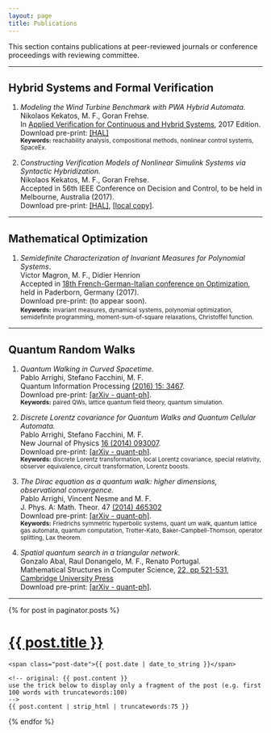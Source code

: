 ```yaml
---
layout: page
title: Publications
---
```


This section contains publications at peer-reviewed journals or conference proceedings with reviewing committee. 

---

## Hybrid Systems and Formal Verification

1. *Modeling the Wind Turbine Benchmark with PWA Hybrid
Automata.* <br> Nikolaos Kekatos, M. F., Goran Frehse. <br> In [Applied Verification for Continuous and Hybrid Systems](http://cps-vo.org/group/ARCH), 2017 Edition. <br> Download pre-print: [[HAL]](https://hal.archives-ouvertes.fr/hal-01508674) <br> <small> **Keywords:** reachability analysis, compositional methods, nonlinear control systems, SpaceEx. </small>

2. *Constructing Verification Models of Nonlinear Simulink Systems via Syntactic Hybridization.*  <br> Nikolaos Kekatos, M. F., Goran Frehse.<br>  Accepted in 56th IEEE Conference on Decision and Control, to be held in Melbourne, Australia (2017). <br> Download pre-print: [[HAL]](https://hal.archives-ouvertes.fr/hal-01487658), [[local copy]]({{site.url}}/assets/papers/synlin_v2.pdf).

---

## Mathematical Optimization

1. *Semidefinite Characterization of Invariant Measures for  Polynomial Systems*. <br> Victor Magron, M. F., Didier Henrion <br> Accepted in [18th French-German-Italian conference on Optimization](https://math.uni-paderborn.de/ag/mathematik-und-ihre-anwendungen/fgi-2017/), held in Paderborn, Germany (2017). <br> Download pre-print: (to appear soon).
<br> <small> **Keywords:** invariant measures, dynamical systems, polynomial optimization, semidefinite programming, moment-sum-of-square relaxations, Christoffel function. </small>

---

## Quantum Random Walks

1. *Quantum Walking in Curved Spacetime.* <br> Pablo Arrighi, Stefano Facchini, M. F. <br>  Quantum Information Processing [(2016) 15: 3467](http://link.springer.com/article/10.1007/s11128-016-1335-7). <br> Download pre-print: [[arXiv - quant-ph]](https://arxiv.org/abs/1505.07023). <br> <small> **Keywords:** paired QWs, lattice quantum field theory, quantum simulation. </small>

2. *Discrete Lorentz covariance for Quantum Walks and Quantum Cellular Automata.* <br> Pablo Arrighi, Stefano Facchini, M. F. <br> New Journal of Physics  [16 (2014) 093007](http://iopscience.iop.org/1367-2630/16/9/093007/). <br> Download pre-print: [[arXiv - quant-ph]](http://arxiv.org/abs/1404.4499). <br> <small> **Keywords:** discrete Lorentz transformation, local Lorentz covariance, special relativity, observer equivalence, circuit transformation, Lorentz boosts. </small>

3. *The Dirac equation as a quantum walk: higher dimensions, observational
convergence.* <br> Pablo Arrighi, Vincent Nesme and M. F. <br> J. Phys. A: Math. Theor. 47 [(2014) 465302](http://iopscience.iop.org/1751-8121/47/46/465302/) <br> Download pre-print: [[arXiv - quant-ph]](http://arxiv.org/abs/1307.3524). <br> <small> **Keywords:** Friedrichs symmetric hyperbolic systems, quant
um walk, quantum lattice gas automata, quantum computation, Trotter-Kato, Baker-Campbell-Thomson, operator splitting, Lax theorem. </small>

4. *Spatial quantum search in a triangular network.* <br> Gonzalo Abal, Raul Donangelo, M. F., Renato Portugal. <br> Mathematical
Structures in Computer Science,  [22, pp 521-531, Cambridge
University Press](http://journals.cambridge.org/action/displayAbstract?fromPage=online&aid=8544748&fileId=S0960129511000600) <br> 
Download pre-print: [[arXiv - quant-ph]](http://arxiv.org/abs/1009.1422).

---

<div class="posts">
  {% for post in paginator.posts %}
  <div class="post">
    <h1 class="post-title">
      <a href="{{ site.baseurl }}/{{ post.url }}">
        {{ post.title }}
      </a>
    </h1>

    <span class="post-date">{{ post.date | date_to_string }}</span>

    <!-- original: {{ post.content }} 
    use the trick below to display only a fragment of the post (e.g. first 100 words with truncatewords:100)
    -->
    {{ post.content | strip_html | truncatewords:75 }}  
  </div>
  {% endfor %}
</div>
